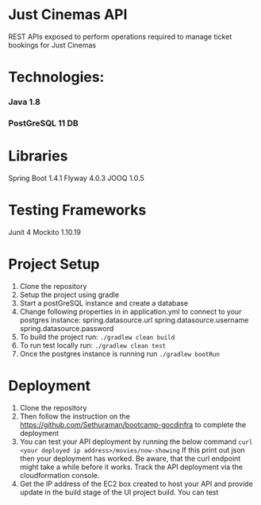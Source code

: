 # Just Cinemas API

REST APIs exposed to perform operations required to manage ticket bookings for Just Cinemas

# Technologies:
 ### Java 1.8
 ### PostGreSQL 11 DB

# Libraries
 Spring Boot 1.4.1
 Flyway 4.0.3
 JOOQ 1.0.5

# Testing Frameworks
 Junit 4
 Mockito 1.10.19

# Project Setup
 1. Clone the repository
 2. Setup the project using gradle
 3. Start a postGreSQL instance and create a database
 4. Change following properties in in application.yml to connect to your postgres instance:
       spring.datasource.url
       spring.datasource.username
       spring.datasource.password
 5. To build the project run:
       ```./gradlew clean build```
 6. To run test locally run:
       ```./gradlew clean test```
 7. Once the postgres instance is running run
        ```./gradlew bootRun```

# Deployment
 1. Clone the repository
 2. Then follow the instruction on the https://github.com/Sethuraman/bootcamp-gocdinfra to complete the deployment
 3. You can test your API deployment by running the below command
   ```curl <your deployed ip address>/movies/now-showing``` If this print out json then your deployment has worked. Be aware, that the curl endpoint might take a while before it works. Track the API deployment via the cloudformation console.
 4. Get the IP address of the EC2 box created to host your API and provide update in the build stage of the UI project build. You can test

